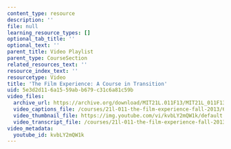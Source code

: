 ```yaml
---
content_type: resource
description: ''
file: null
learning_resource_types: []
optional_tab_title: ''
optional_text: ''
parent_title: Video Playlist
parent_type: CourseSection
related_resources_text: ''
resource_index_text: ''
resourcetype: Video
title: 'The Film Experience: A Course in Transition'
uid: 5e3d2d11-6a15-59ab-b679-c31c6a81c59b
video_files:
  archive_url: https://archive.org/download/MIT21L.011F13/MIT21L_011F13_Instructor_CourseInTransition_300k.mp4
  video_captions_file: /courses/21l-011-the-film-experience-fall-2013/6cc372e8641d5679a11c6f4c76254c79_kvbLY2mQW1k.vtt
  video_thumbnail_file: https://img.youtube.com/vi/kvbLY2mQW1k/default.jpg
  video_transcript_file: /courses/21l-011-the-film-experience-fall-2013/600ecdd925ff6aeef0cd12962ad7e239_kvbLY2mQW1k.pdf
video_metadata:
  youtube_id: kvbLY2mQW1k
---
```


